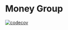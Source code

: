 # Money Group

[![codecov](https://codecov.io/gh/vancodocton/MoneyGroup/graph/badge.svg?token=BZ79TWTVDQ)](https://codecov.io/gh/vancodocton/MoneyGroup)
